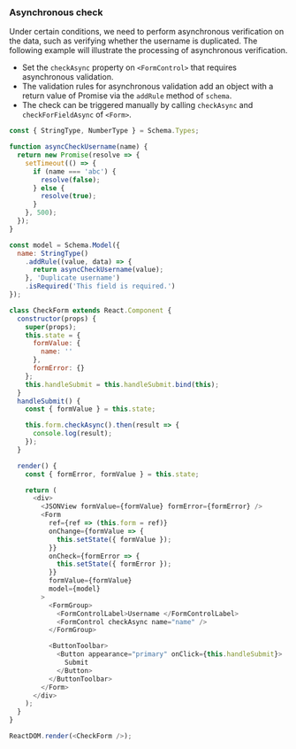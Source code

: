 ### Asynchronous check

Under certain conditions, we need to perform asynchronous verification on the data, such as verifying whether the username is duplicated. The following example will illustrate the processing of asynchronous verification.

- Set the `checkAsync` property on `<FormControl>` that requires asynchronous validation.
- The validation rules for asynchronous validation add an object with a return value of Promise via the `addRule` method of `schema`.
- The check can be triggered manually by calling `checkAsync` and `checkForFieldAsync` of `<Form>`.

<!--start-code-->

```js
const { StringType, NumberType } = Schema.Types;

function asyncCheckUsername(name) {
  return new Promise(resolve => {
    setTimeout(() => {
      if (name === 'abc') {
        resolve(false);
      } else {
        resolve(true);
      }
    }, 500);
  });
}

const model = Schema.Model({
  name: StringType()
    .addRule((value, data) => {
      return asyncCheckUsername(value);
    }, 'Duplicate username')
    .isRequired('This field is required.')
});

class CheckForm extends React.Component {
  constructor(props) {
    super(props);
    this.state = {
      formValue: {
        name: ''
      },
      formError: {}
    };
    this.handleSubmit = this.handleSubmit.bind(this);
  }
  handleSubmit() {
    const { formValue } = this.state;

    this.form.checkAsync().then(result => {
      console.log(result);
    });
  }

  render() {
    const { formError, formValue } = this.state;

    return (
      <div>
        <JSONView formValue={formValue} formError={formError} />
        <Form
          ref={ref => (this.form = ref)}
          onChange={formValue => {
            this.setState({ formValue });
          }}
          onCheck={formError => {
            this.setState({ formError });
          }}
          formValue={formValue}
          model={model}
        >
          <FormGroup>
            <FormControlLabel>Username </FormControlLabel>
            <FormControl checkAsync name="name" />
          </FormGroup>

          <ButtonToolbar>
            <Button appearance="primary" onClick={this.handleSubmit}>
              Submit
            </Button>
          </ButtonToolbar>
        </Form>
      </div>
    );
  }
}

ReactDOM.render(<CheckForm />);
```

<!--end-code-->
